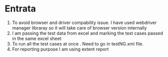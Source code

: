 # Entrata


1. To avoid browser and driver compability issue. I have used webdriver manager libraray so it will take care of browser version internally
2. I am passing the test data from excel and marking the test cases passed in the same excel sheet
3. To run all the test cases at once . Need to go in testNG.xml file.
4. For reporting purpose I am using extent report
   
